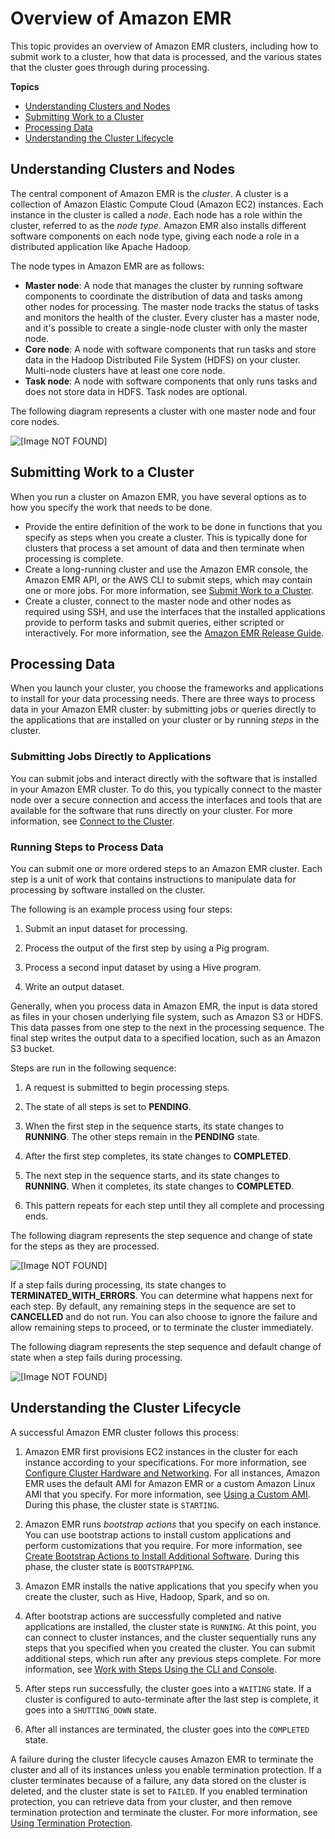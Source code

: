 # Overview of Amazon EMR<a name="emr-overview"></a>

 This topic provides an overview of Amazon EMR clusters, including how to submit work to a cluster, how that data is processed, and the various states that the cluster goes through during processing\. 

**Topics**
+ [Understanding Clusters and Nodes](#emr-overview-clusters)
+ [Submitting Work to a Cluster](#emr-work-cluster)
+ [Processing Data](#emr-overview-data-processing)
+ [Understanding the Cluster Lifecycle](#emr-overview-cluster-lifecycle)

## Understanding Clusters and Nodes<a name="emr-overview-clusters"></a>

The central component of Amazon EMR is the *cluster*\. A cluster is a collection of Amazon Elastic Compute Cloud \(Amazon EC2\) instances\. Each instance in the cluster is called a *node*\. Each node has a role within the cluster, referred to as the *node type*\. Amazon EMR also installs different software components on each node type, giving each node a role in a distributed application like Apache Hadoop\.

 The node types in Amazon EMR are as follows: 
+ **Master node**: A node that manages the cluster by running software components to coordinate the distribution of data and tasks among other nodes for processing\. The master node tracks the status of tasks and monitors the health of the cluster\. Every cluster has a master node, and it's possible to create a single\-node cluster with only the master node\.
+ **Core node**: A node with software components that run tasks and store data in the Hadoop Distributed File System \(HDFS\) on your cluster\. Multi\-node clusters have at least one core node\.
+ **Task node**: A node with software components that only runs tasks and does not store data in HDFS\. Task nodes are optional\.

 The following diagram represents a cluster with one master node and four core nodes\. 

![\[Image NOT FOUND\]](http://docs.aws.amazon.com/emr/latest/ManagementGuide/images/cluster-node-types.png)

## Submitting Work to a Cluster<a name="emr-work-cluster"></a>

When you run a cluster on Amazon EMR, you have several options as to how you specify the work that needs to be done\. 
+ Provide the entire definition of the work to be done in functions that you specify as steps when you create a cluster\. This is typically done for clusters that process a set amount of data and then terminate when processing is complete\. 
+ Create a long\-running cluster and use the Amazon EMR console, the Amazon EMR API, or the AWS CLI to submit steps, which may contain one or more jobs\. For more information, see [Submit Work to a Cluster](AddingStepstoaJobFlow.md)\. 
+ Create a cluster, connect to the master node and other nodes as required using SSH, and use the interfaces that the installed applications provide to perform tasks and submit queries, either scripted or interactively\. For more information, see the [Amazon EMR Release Guide](https://docs.aws.amazon.com/emr/latest/ReleaseGuide/)\. 

## Processing Data<a name="emr-overview-data-processing"></a>

When you launch your cluster, you choose the frameworks and applications to install for your data processing needs\. There are three ways to process data in your Amazon EMR cluster: by submitting jobs or queries directly to the applications that are installed on your cluster or by running *steps* in the cluster\.

### Submitting Jobs Directly to Applications<a name="emr-overview-submitting-jobs"></a>

You can submit jobs and interact directly with the software that is installed in your Amazon EMR cluster\. To do this, you typically connect to the master node over a secure connection and access the interfaces and tools that are available for the software that runs directly on your cluster\. For more information, see [Connect to the Cluster](emr-connect-master-node.md)\.

### Running Steps to Process Data<a name="emr-overview-steps"></a>

You can submit one or more ordered steps to an Amazon EMR cluster\. Each step is a unit of work that contains instructions to manipulate data for processing by software installed on the cluster\.

 The following is an example process using four steps: 

1. Submit an input dataset for processing\.

1. Process the output of the first step by using a Pig program\.

1. Process a second input dataset by using a Hive program\.

1. Write an output dataset\.

Generally, when you process data in Amazon EMR, the input is data stored as files in your chosen underlying file system, such as Amazon S3 or HDFS\. This data passes from one step to the next in the processing sequence\. The final step writes the output data to a specified location, such as an Amazon S3 bucket\.

 Steps are run in the following sequence: 

1. A request is submitted to begin processing steps\.

1. The state of all steps is set to **PENDING**\.

1. When the first step in the sequence starts, its state changes to **RUNNING**\. The other steps remain in the **PENDING** state\.

1. After the first step completes, its state changes to **COMPLETED**\.

1. The next step in the sequence starts, and its state changes to **RUNNING**\. When it completes, its state changes to **COMPLETED**\.

1. This pattern repeats for each step until they all complete and processing ends\.

The following diagram represents the step sequence and change of state for the steps as they are processed\. 

![\[Image NOT FOUND\]](http://docs.aws.amazon.com/emr/latest/ManagementGuide/images/step-sequence.png)

If a step fails during processing, its state changes to **TERMINATED\_WITH\_ERRORS**\. You can determine what happens next for each step\. By default, any remaining steps in the sequence are set to **CANCELLED** and do not run\. You can also choose to ignore the failure and allow remaining steps to proceed, or to terminate the cluster immediately\.

The following diagram represents the step sequence and default change of state when a step fails during processing\. 

![\[Image NOT FOUND\]](http://docs.aws.amazon.com/emr/latest/ManagementGuide/images/step-sequence-failed.png)

## Understanding the Cluster Lifecycle<a name="emr-overview-cluster-lifecycle"></a>

 A successful Amazon EMR cluster follows this process: 

1. Amazon EMR first provisions EC2 instances in the cluster for each instance according to your specifications\. For more information, see [Configure Cluster Hardware and Networking](emr-plan-instances.md)\. For all instances, Amazon EMR uses the default AMI for Amazon EMR or a custom Amazon Linux AMI that you specify\. For more information, see [Using a Custom AMI](emr-custom-ami.md)\. During this phase, the cluster state is `STARTING`\.

1. Amazon EMR runs *bootstrap actions* that you specify on each instance\. You can use bootstrap actions to install custom applications and perform customizations that you require\. For more information, see [Create Bootstrap Actions to Install Additional Software](emr-plan-bootstrap.md)\. During this phase, the cluster state is `BOOTSTRAPPING`\. 

1. Amazon EMR installs the native applications that you specify when you create the cluster, such as Hive, Hadoop, Spark, and so on\.

1.  After bootstrap actions are successfully completed and native applications are installed, the cluster state is `RUNNING`\. At this point, you can connect to cluster instances, and the cluster sequentially runs any steps that you specified when you created the cluster\. You can submit additional steps, which run after any previous steps complete\. For more information, see [Work with Steps Using the CLI and Console](emr-work-with-steps.md)\. 

1. After steps run successfully, the cluster goes into a `WAITING` state\. If a cluster is configured to auto\-terminate after the last step is complete, it goes into a `SHUTTING_DOWN` state\. 

1. After all instances are terminated, the cluster goes into the `COMPLETED` state\.

A failure during the cluster lifecycle causes Amazon EMR to terminate the cluster and all of its instances unless you enable termination protection\. If a cluster terminates because of a failure, any data stored on the cluster is deleted, and the cluster state is set to `FAILED`\. If you enabled termination protection, you can retrieve data from your cluster, and then remove termination protection and terminate the cluster\. For more information, see [Using Termination Protection](UsingEMR_TerminationProtection.md)\. 